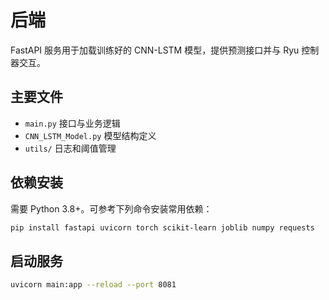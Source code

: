 # 后端

FastAPI 服务用于加载训练好的 CNN-LSTM 模型，提供预测接口并与 Ryu 控制器交互。

## 主要文件
- `main.py` 接口与业务逻辑
- `CNN_LSTM_Model.py` 模型结构定义
- `utils/` 日志和阈值管理

## 依赖安装
需要 Python 3.8+。可参考下列命令安装常用依赖：
```bash
pip install fastapi uvicorn torch scikit-learn joblib numpy requests
```

## 启动服务
```bash
uvicorn main:app --reload --port 8081
```
